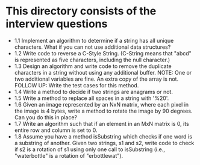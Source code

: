 # This directory consists of the interview questions

* 1.1 Implement an algorithm to determine if a string has all unique characters. What if you can not use additional data structures?
* 1.2 Write code to reverse a C-Style String. (C-String means that "abcd" is represented as five characters, including the null character.)
* 1.3 Design an algorithm and write code to remove the duplicate characters in a string without using any additional buffer. NOTE: One or two additional variables are fine. An extra copy of the array is not. FOLLOW UP: Write the test cases for this method.
* 1.4 Write a method to decide if two strings are anagrams or not.
* 1.5 Write a method to replace all spaces in a string with '%20'.
* 1.6 Given an image represented by an NxN matrix, where each pixel in the image is 4 bytes, write a method to rotate the image by 90 degrees. Can you do this in place?
* 1.7 Write an algorithm such that if an element in an MxN matrix is 0, its entire row and column is set to 0.
* 1.8 Assume you have a method isSubstring which checks if one word is a substring of another. Given two strings, s1 and s2, write code to check if s2 is a rotation of s1 using only one call to isSubstring (i.e., "waterbottle" is a rotation of "erbottlewat").

